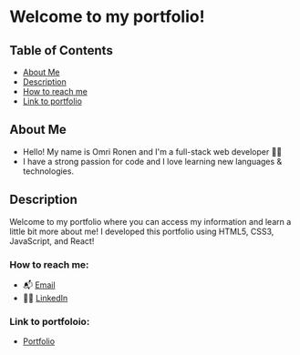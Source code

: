 # Welcome to my portfolio! 

## Table of Contents
* [About Me](https://github.com/Omrironen4/Omri-Ronen-React-Portfolio#about-me)
* [Description](#description)
* [How to reach me](https://github.com/Omrironen4/Omri-Ronen-React-Portfolio#how-to-reach-me)
* [Link to portfolio](https://github.com/Omrironen4/Omri-Ronen-React-Portfolio#link-to-portfoloio)

## About Me 
- Hello! My name is Omri Ronen and I'm a full-stack web developer :technologist:
- I have a strong passion for code and I love learning new languages & technologies.

## Description 

Welcome to my portfolio where you can access my information and learn a little bit more about me! I developed this portfolio using HTML5, CSS3, JavaScript, and React!

### How to reach me:

- :mailbox_with_mail: [Email](omri.ronen4@gmail.com)
- :raising_hand_man:  [LinkedIn](https://www.linkedin.com/in/omri4/)

### Link to portfoloio:

- [Portfolio](https://omrironen4.github.io/Omri-Ronen-React-Portfolio/)
